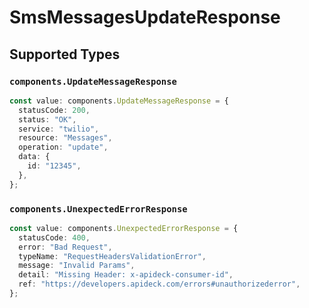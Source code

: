# SmsMessagesUpdateResponse


## Supported Types

### `components.UpdateMessageResponse`

```typescript
const value: components.UpdateMessageResponse = {
  statusCode: 200,
  status: "OK",
  service: "twilio",
  resource: "Messages",
  operation: "update",
  data: {
    id: "12345",
  },
};
```

### `components.UnexpectedErrorResponse`

```typescript
const value: components.UnexpectedErrorResponse = {
  statusCode: 400,
  error: "Bad Request",
  typeName: "RequestHeadersValidationError",
  message: "Invalid Params",
  detail: "Missing Header: x-apideck-consumer-id",
  ref: "https://developers.apideck.com/errors#unauthorizederror",
};
```

